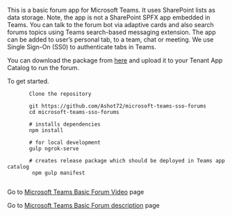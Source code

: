 This is a basic forum app for Microsoft Teams. It uses SharePoint lists as data storage. Note, the app
is not a SharePoint SPFX app embedded in Teams. You can talk to the forum bot via adaptive cards and 
also search forums topics using Teams search-based messaging extension. The app can be added to 
user’s personal tab, to a team, chat or meeting. We use Single Sign-On (SS0) to authenticate tabs in 
Teams. 


You can download the package from [here](https://github.com/Ashot72/microsoft-teams-sso-forums/tree/main/package/forums.sppkg) and upload it to your Tenant App Catalog to run the forum.

To get started.
```
       Clone the repository

       git https://github.com/Ashot72/microsoft-teams-sso-forums
       cd microsoft-teams-sso-forums

       # installs dependencies
       npm install

       # for local development
       gulp ngrok-serve
       
       # creates release package which should be deployed in Teams app catalog
        npm gulp manifest
      
```

Go to [Microsoft Teams Basic Forum Video](https://youtu.be/96qBGEBub1M) page

Go to [Microsoft Teams Basic Forum description](https://github.com/Ashot72/microsoft-teams-sso-forums/index.html) page